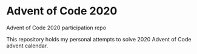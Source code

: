 # Advent of Code 2020
Advent of Code 2020 participation repo

This repository holds my personal attempts to solve 2020 Advent of Code advent calendar.
